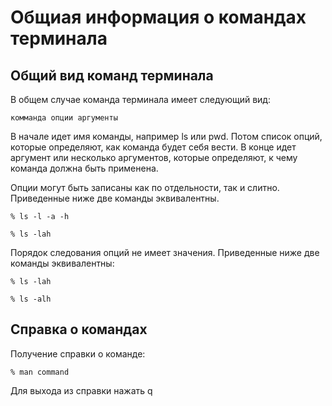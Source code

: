 # Общиая информация о командах терминала
## Общий вид команд терминала
В общем случае команда терминала имеет следующий вид:
```
комманда опции аргументы
```
В начале идет имя команды, например ls или pwd. Потом список опций, которые определяют, как команда будет себя вести. В конце идет аргумент или несколько аргументов, которые определяют, к чему команда должна быть применена.

Опции могут быть записаны как по отдельности, так и слитно. Приведенные ниже две команды эквивалентны.
```
% ls -l -a -h
```
```
% ls -lah
```
Порядок следования опций не имеет значения. Приведенные ниже две команды эквивалентны:
```
% ls -lah
```
```
% ls -alh
```
## Справка о командах
Получение справки о команде:
```
% man command
```
Для выхода из справки нажать q
